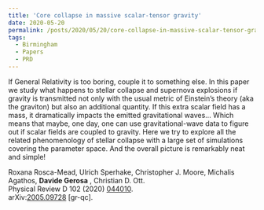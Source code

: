 ```yaml
---
title: 'Core collapse in massive scalar-tensor gravity'
date: 2020-05-20
permalink: /posts/2020/05/20/core-collapse-in-massive-scalar-tensor-gravity
tags:
  - Birmingham
  - Papers
  - PRD
---
```


If General Relativity is too boring, couple it to something else. In this paper we study what happens to stellar collapse and supernova explosions if gravity is transmitted not only with the usual metric of Einstein’s theory (aka the graviton) but also an additional quantity. If this extra scalar field has a mass, it dramatically impacts the emitted gravitational waves… Which means that maybe, one day, one can use gravitational-wave data to figure out if scalar fields are coupled to gravity. Here we try to explore all the related phenomenology of stellar collapse with a large set of simulations covering the parameter space. And the overall picture is remarkably neat and simple!

Roxana Rosca-Mead, Ulrich Sperhake, Christopher J. Moore, Michalis Agathos, **Davide Gerosa** , Christian D. Ott.  
Physical Review D 102 (2020) [044010](<https://journals.aps.org/prd/abstract/10.1103/PhysRevD.102.044010>).  
arXiv:[2005.09728](<https://arxiv.org/abs/2005.09728>) [gr-qc].

